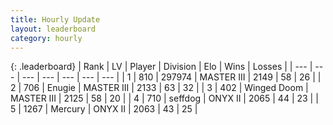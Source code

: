 ```yaml
---
title: Hourly Update
layout: leaderboard
category: hourly
---
```


{: .leaderboard}
| Rank | LV | Player | Division | Elo | Wins | Losses |
| --- | --- | --- | --- | --- | --- | --- |
| <span data-change="0">1</span> | 810 | <span title="ID: 544038">297974</span> | MASTER III | <span data-change="0">2149</span> | <span data-change="0">58</span> | <span data-change="0">26</span> |
| <span data-change="0">2</span> | 706 | <span title="ID: 623502">Enugie</span> | MASTER III | <span data-change="0">2133</span> | <span data-change="0">63</span> | <span data-change="0">32</span> |
| <span data-change="0">3</span> | 402 | <span title="ID: 744396">Winged Doom</span> | MASTER III | <span data-change="0">2125</span> | <span data-change="0">58</span> | <span data-change="0">20</span> |
| <span data-change="0">4</span> | 710 | <span title="ID: 285016">seffdog</span> | ONYX II | <span data-change="0">2065</span> | <span data-change="0">44</span> | <span data-change="0">23</span> |
| <span data-change="0">5</span> | 1267 | <span title="ID: 692745">Mercury</span> | ONYX II | <span data-change="0">2063</span> | <span data-change="0">43</span> | <span data-change="0">25</span> |